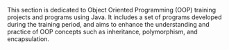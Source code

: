 This section is dedicated to Object Oriented Programming (OOP) training projects and programs using Java. It includes a set of programs developed during the training period, and aims to enhance the understanding and practice of OOP concepts such as inheritance, polymorphism, and encapsulation.
